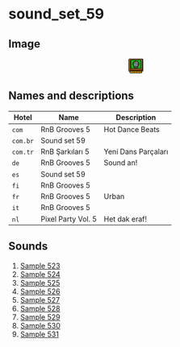 # sound_set_59

## Image

<div align="center">

![sound_set_59](../uploads/imgs/59.gif)

</div>

## Names and descriptions

| Hotel | Name | Description |
|-|-|-|
| `com` | RnB Grooves 5 | Hot Dance Beats |
| `com.br` | Sound set 59 |  |
| `com.tr` | RnB Şarkıları 5 | Yeni Dans Parçaları |
| `de` | RnB Grooves 5 | Sound an! |
| `es` | Sound set 59 |  |
| `fi` | RnB Grooves 5 |  |
| `fr` | RnB Grooves 5 | Urban |
| `it` | RnB Grooves 5 |  |
| `nl` | Pixel Party Vol. 5 | Het dak eraf! |

## Sounds

1. [Sample 523](../uploads/sounds/sound_machine_sample_523.mp3)
1. [Sample 524](../uploads/sounds/sound_machine_sample_524.mp3)
1. [Sample 525](../uploads/sounds/sound_machine_sample_525.mp3)
1. [Sample 526](../uploads/sounds/sound_machine_sample_526.mp3)
1. [Sample 527](../uploads/sounds/sound_machine_sample_527.mp3)
1. [Sample 528](../uploads/sounds/sound_machine_sample_528.mp3)
1. [Sample 529](../uploads/sounds/sound_machine_sample_529.mp3)
1. [Sample 530](../uploads/sounds/sound_machine_sample_530.mp3)
1. [Sample 531](../uploads/sounds/sound_machine_sample_531.mp3)